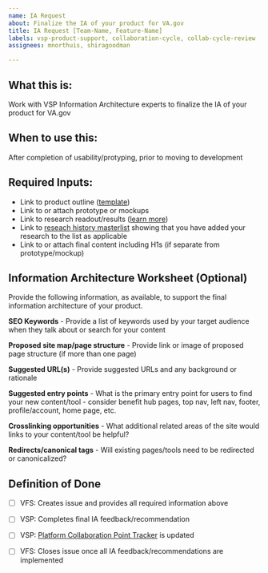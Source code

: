 ```yaml
---
name: IA Request
about: Finalize the IA of your product for VA.gov
title: IA Request [Team-Name, Feature-Name]
labels: vsp-product-support, collaboration-cycle, collab-cycle-review
assignees: mnorthuis, shiragoodman

---
```

## What this is:
Work with VSP Information Architecture experts to finalize the IA of your product for VA.gov

## When to use this: 
After completion of usability/protyping, prior to moving to development

## Required Inputs:
- Link to product outline ([template](https://github.com/department-of-veterans-affairs/va.gov-team/blob/master/platform/product-management/product-outline-template.md))
- Link to or attach prototype or mockups
- Link to research readout/results ([learn more](https://github.com/department-of-veterans-affairs/va.gov-team/blob/master/platform/research/synthesis/how-to-do-research_synthesis.md))
- Link to [reseach history masterlist](https://github.com/department-of-veterans-affairs/va.gov-team/blob/master/platform/research/research-history.md) showing that you have added your research to the list as applicable
- Link to or attach final content including H1s (if separate from prototype/mockup)

## Information Architecture Worksheet (Optional)

Provide the following information, as available, to support the final information architecture of your product.

**SEO Keywords** - Provide a list of keywords used by your target audience when they talk about or search for your content

**Proposed site map/page structure** - Provide link or image of proposed page structure (if more than one page)

**Suggested URL(s)** - Provide suggested URLs and any background or rationale

**Suggested entry points** - What is the primary entry point for users to find your new content/tool - consider benefit hub pages, top nav, left nav, footer, profile/account, home page, etc.

**Crosslinking opportunities** - What additional related areas of the site would links to your content/tool be helpful?

**Redirects/canonical tags** - Will existing pages/tools need to be redirected or canonicalized?

## Definition of Done
- [ ] VFS: Creates issue and provides all required information above
- [ ] VSP: Completes final IA feedback/recommendation
- [ ] VSP: [Platform Collaboration Point Tracker](https://docs.google.com/spreadsheets/d/1d219oL1zCvCvnv1Bx-dI-GMzwgbarLv9_bzMSa3ULjA/edit#gid=1710283887) is updated
- [ ] VFS: Closes issue once all IA feedback/recommendations are implemented

